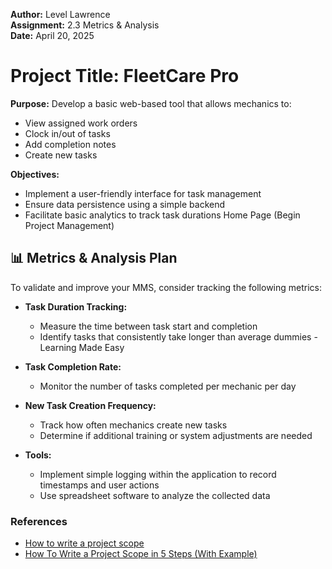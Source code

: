 **Author:** Level Lawrence
<br>
**Assignment:** 2.3 Metrics & Analysis
<br>
**Date:** April 20, 2025

# Project Title: FleetCare Pro

**Purpose:** Develop a basic web-based tool that allows mechanics to:

- View assigned work orders
- Clock in/out of tasks
- Add completion notes
- Create new tasks​

**Objectives:**

- Implement a user-friendly interface for task management
- Ensure data persistence using a simple backend
- Facilitate basic analytics to track task durations​
  Home Page (Begin Project Management)

## 📊 Metrics & Analysis Plan

To validate and improve your MMS, consider tracking the following metrics:

- **Task Duration Tracking:**

  - Measure the time between task start and completion
  - Identify tasks that consistently take longer than average​
    dummies - Learning Made Easy

- **Task Completion Rate:**

  - Monitor the number of tasks completed per mechanic per day

- **New Task Creation Frequency:**

  - Track how often mechanics create new tasks
  - Determine if additional training or system adjustments are needed​

- **Tools:**
  - Implement simple logging within the application to record timestamps and user actions
  - Use spreadsheet software to analyze the collected data​

### References

- [How to write a project scope](https://miro.com/project-management/how-to-write-project-scope/?utm_source=chatgpt.com)
- [How To Write a Project Scope in 5 Steps (With Example)](https://www.indeed.com/career-advice/career-development/project-scope-example)

